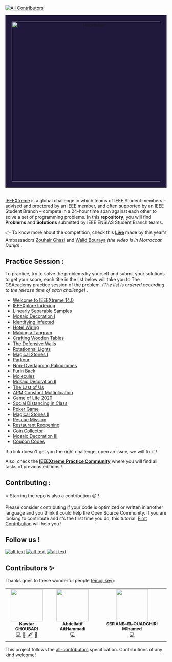 
<!-- ALL-CONTRIBUTORS-BADGE:START - Do not remove or modify this section -->
[![All Contributors](https://img.shields.io/badge/all_contributors-3-orange.svg?style=flat-square)](#contributors-)
<!-- ALL-CONTRIBUTORS-BADGE:END -->


<div style='background-color:#21193c; padding:20px' align="center">
    <img alt="Hacktober" src="https://ieeextreme.org/wp-content/uploads/2020/06/LogoXtreme14-Color.png" width="500" />
</div>
<br>

[IEEEXtreme](https://ieeextreme.org/) is a global challenge in which teams of IEEE Student members – advised and proctored by an IEEE member, and often supported by an IEEE Student Branch – compete in a 24-hour time span against each other to solve a set of programming problems. In this __repository__, you will find __Problems__ and __Solutions__ submitted by  IEEE ENSIAS Student Branch teams.

:point_right: To know more about the competition, check this __[Live](https://youtu.be/MZXnW10qir4)__ made by this year's Ambassadors [Zouhair Ghazi](https://www.linkedin.com/in/zouhair-ghazi-02a71a1a4/) and [Walid Bouraya](https://www.linkedin.com/in/walid-bouraya/) _(the video is in Morroccan Darija)_ .


## Practice Session :

To practice, try to solve the problems by yourself and submit your solutions to get your score, each title in the list below will take you to The CSAcademy practice session of the problem. _(The list is ordered according to the release time of each challenge)_ .

* [Welcome to IEEEXtreme 14.0](https://csacademy.com/contest/ieeextreme-practice/task/welcome-ieeextreme-14)
* [IEEEXplore Indexing](https://csacademy.com/contest/ieeextreme-practice/task/ieeexplore-indexing)
* [Linearly Separable Samples](https://csacademy.com/contest/ieeextreme-practice/task/linearly-separable-samples)
* [Mosaic Decoration I](https://csacademy.com/contest/ieeextreme-practice/task/mosaic1)
* [Identifying Infected](https://csacademy.com/contest/ieeextreme-practice/task/identifying-infected)
* [Hotel Wiring](https://csacademy.com/contest/ieeextreme-practice/task/hotel-wiring)
* [Making a Tangram](https://csacademy.com/contest/ieeextreme-practice/task/making-tangram)
* [Crafting Wooden Tables](https://csacademy.com/contest/ieeextreme-practice/task/crafting-wooden-tables)
* [The Defensive Walls](https://csacademy.com/contest/ieeextreme-practice/task/defensive-walls)
* [Rotationnal Lights](https://csacademy.com/contest/ieeextreme-practice/task/rotational-lights)
* [Magical Stones I](https://csacademy.com/contest/ieeextreme-practice/task/magical-stones)
* [Parkour](https://csacademy.com/contest/ieeextreme-practice/task/parkour)
* [Non-Overlapping Palindromes](https://csacademy.com/contest/ieeextreme-practice/task/nonoverlapping-palindromes)
* [Furin Back](https://csacademy.com/contest/ieeextreme-practice/task/furin-back)
* [Molecules](https://csacademy.com/contest/ieeextreme-practice/task/molecules)
* [Mosaic Decoration II](https://csacademy.com/contest/ieeextreme-practice/task/mosaic2)
* [The Last of Us](https://csacademy.com/contest/ieeextreme-practice/task/the-last-of-us)
* [ARM Constant Multiplication](https://csacademy.com/contest/ieeextreme-practice/task/arm)
* [Game of Life 2020](https://csacademy.com/contest/ieeextreme-practice/task/conway-gameoflife)
* [Social Distancing in Class](https://csacademy.com/contest/ieeextreme-practice/task/social-distancing)
* [Poker Game](https://csacademy.com/contest/ieeextreme-practice/task/poker-game)
* [Magical Stones II](https://csacademy.com/contest/ieeextreme-practice/task/magical-stones-2)
* [Rescue Mission](https://csacademy.com/contest/ieeextreme-practice/task/rescue-mission)
* [Restaurant Reopening](https://csacademy.com/contest/ieeextreme-practice/task/restaurant-reopening)
* [Coin Collector](https://csacademy.com/contest/ieeextreme-practice/task/coin-collector)
* [Mosaic Decoration III](https://csacademy.com/contest/ieeextreme-practice/task/mosaic3)
* [Coupon Codes](https://csacademy.com/contest/ieeextreme-practice/task/coupon-codes)

If a link doesn't get you the right challenge, open an issue, we will fix it ! 

Also, check the __[IEEEXtreme Practice Community](https://csacademy.com/contest/ieeextreme-practice/task/)__ where you will find all tasks of previous editions !

## Contributing :

:star: Starring the repo is also a contribution :wink: !

Please consider contributing if your code is optimized or written in another language and you think it could help the Open Source Community. If you are looking to contribute and it's the first time you do, this tutorial: [First Contribution](https://github.com/firstcontributions/first-contributions) will help you !



## Follow us !
<!-- Please don't remove this: Grab your social icons from https://github.com/carlsednaoui/gitsocial -->
<!-- display the social media buttons in your README -->
[![alt text][2.1]][2]
[![alt text][1.1]][1]
[![alt text][6.1]][6]
<!-- links to social media icons -->
<!-- icons with padding -->
[2.1]: http://i.imgur.com/P3YfQoD.png (facebook icon with padding)
[1.1]: http://i.imgur.com/tXSoThF.png (twitter icon with padding)
[6.1]: http://i.imgur.com/0o48UoR.png (github icon with padding)
<!-- links to your social media accounts -->
<!-- update these accordingly -->
[1]: http://www.twitter.com/EnsiasSb
[2]: http://www.facebook.com/ieee.ensias.studentb
[6]: http://www.github.com/ieee-ensias
<!-- Please don't remove this: Grab your social icons from https://github.com/carlsednaoui/gitsocial -->



## Contributors ✨

Thanks goes to these wonderful people ([emoji key](https://allcontributors.org/docs/en/emoji-key)):

<!-- ALL-CONTRIBUTORS-LIST:START - Do not remove or modify this section -->
<!-- prettier-ignore-start -->
<!-- markdownlint-disable -->
<table>
  <tr>
    <td align="center"><a href="https://www.linkedin.com/in/kawtar-choubari-2226b0150/"><img src="https://avatars3.githubusercontent.com/u/56233818?v=4" width="100px;" alt=""/><br /><sub><b>Kawtar CHOUBARI</b></sub></a><br /><a href="https://github.com/ieee-ensias/IEEEXtreme-14.0/commits?author=choubari" title="Code">💻</a> <a href="https://github.com/ieee-ensias/IEEEXtreme-14.0/pulls?q=is%3Apr+reviewed-by%3Achoubari" title="Reviewed Pull Requests">👀</a> <a href="#content-choubari" title="Content">🖋</a> <a href="https://github.com/ieee-ensias/IEEEXtreme-14.0/commits?author=choubari" title="Documentation">📖</a></td>
    <td align="center"><a href="https://github.com/aaiit"><img src="https://avatars3.githubusercontent.com/u/57833816?v=4" width="100px;" alt=""/><br /><sub><b>Abdellatif AitHammadi</b></sub></a><br /><a href="https://github.com/ieee-ensias/IEEEXtreme-14.0/commits?author=aaiit" title="Code">💻</a></td>
    <td align="center"><a href="https://www.linkedin.com/in/m-hamed-sefiane-el-ouadghiri-547736198/"><img src="https://avatars1.githubusercontent.com/u/56483502?v=4" width="100px;" alt=""/><br /><sub><b>SEFIANE-EL OUADGHIRI M'hamed</b></sub></a><br /><a href="https://github.com/ieee-ensias/IEEEXtreme-14.0/commits?author=mhamedouadghiri" title="Code">💻</a></td>
  </tr>
</table>

<!-- markdownlint-enable -->
<!-- prettier-ignore-end -->
<!-- ALL-CONTRIBUTORS-LIST:END -->

This project follows the [all-contributors](https://github.com/all-contributors/all-contributors) specification. Contributions of any kind welcome!
